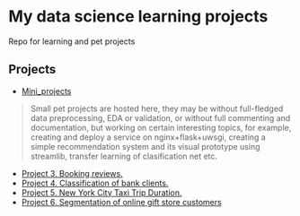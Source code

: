 # My data science learning projects

Repo for learning and pet projects

## Projects
* [Mini_projects](https://github.com/maxwolf28/data-science-learning-projects/tree/main/Mini_projects)
> Small pet projects are hosted here, they may be without full-fledged data preprocessing, EDA or validation, or without full commenting and documentation, but working on certain interesting topics, for example, creating and deploy a service on nginx+flask+uwsgi, creating a simple recommendation system and its visual prototype using streamlib, transfer learning of clasification net etc.

* [Project 3.   Booking reviews.](https://github.com/maxwolf28/data-science-learning-projects/tree/main/Project-3)
* [Project 4.   Сlassification of bank clients.](https://github.com/maxwolf28/data-science-learning-projects/tree/main/Project-4)
* [Project 5.   New York City Taxi Trip Duration.](https://github.com/maxwolf28/data-science-learning-projects/tree/main/Project-5)
* [Project 6.   Segmentation of online gift store customers](https://github.com/maxwolf28/data-science-learning-projects/tree/main/Project-6)

